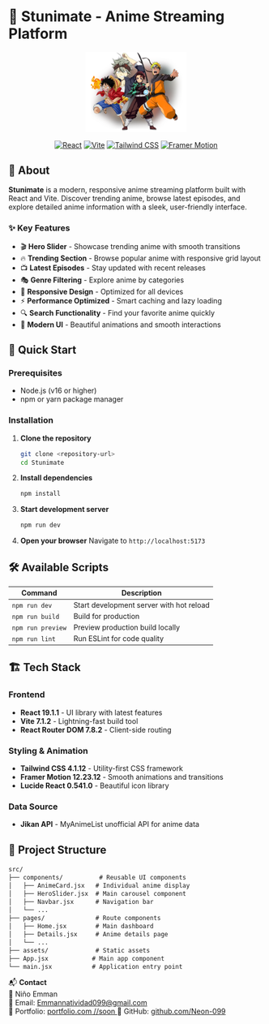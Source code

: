 # 🎌 Stunimate - Anime Streaming Platform

<div align="center">
  <img src="src/assets/anw-min.webp" alt="Stunimate Logo" width="200"/>
  
  [![React](https://img.shields.io/badge/React-19.1.1-61DAFB?style=for-the-badge&logo=react)](https://reactjs.org/)
  [![Vite](https://img.shields.io/badge/Vite-7.1.2-646CFF?style=for-the-badge&logo=vite)](https://vitejs.dev/)
  [![Tailwind CSS](https://img.shields.io/badge/Tailwind_CSS-4.1.12-38B2AC?style=for-the-badge&logo=tailwind-css)](https://tailwindcss.com/)
  [![Framer Motion](https://img.shields.io/badge/Framer_Motion-12.23.12-0055FF?style=for-the-badge&logo=framer)](https://www.framer.com/motion/)
</div>

## 📖 About

**Stunimate** is a modern, responsive anime streaming platform built with React and Vite. Discover trending anime, browse latest episodes, and explore detailed anime information with a sleek, user-friendly interface.

### ✨ Key Features

- 🎬 **Hero Slider** - Showcase trending anime with smooth transitions
- 🔥 **Trending Section** - Browse popular anime with responsive grid layout
- 📺 **Latest Episodes** - Stay updated with recent releases
- 🎭 **Genre Filtering** - Explore anime by categories
- 📱 **Responsive Design** - Optimized for all devices
- ⚡ **Performance Optimized** - Smart caching and lazy loading
- 🔍 **Search Functionality** - Find your favorite anime quickly
- 🎨 **Modern UI** - Beautiful animations and smooth interactions

## 🚀 Quick Start

### Prerequisites

- Node.js (v16 or higher)
- npm or yarn package manager

### Installation

1. **Clone the repository**
   ```bash
   git clone <repository-url>
   cd Stunimate
   ```

2. **Install dependencies**
   ```bash
   npm install
   ```

3. **Start development server**
   ```bash
   npm run dev
   ```

4. **Open your browser**
   Navigate to `http://localhost:5173`

## 🛠️ Available Scripts

| Command | Description |
|---------|-------------|
| `npm run dev` | Start development server with hot reload |
| `npm run build` | Build for production |
| `npm run preview` | Preview production build locally |
| `npm run lint` | Run ESLint for code quality |

## 🏗️ Tech Stack

### Frontend
- **React 19.1.1** - UI library with latest features
- **Vite 7.1.2** - Lightning-fast build tool
- **React Router DOM 7.8.2** - Client-side routing

### Styling & Animation
- **Tailwind CSS 4.1.12** - Utility-first CSS framework
- **Framer Motion 12.23.12** - Smooth animations and transitions
- **Lucide React 0.541.0** - Beautiful icon library

### Data Source
- **Jikan API** - MyAnimeList unofficial API for anime data

## 📁 Project Structure

```
src/
├── components/          # Reusable UI components
│   ├── AnimeCard.jsx   # Individual anime display
│   ├── HeroSlider.jsx  # Main carousel component
│   ├── Navbar.jsx      # Navigation bar
│   └── ...
├── pages/              # Route components
│   ├── Home.jsx        # Main dashboard
│   ├── Details.jsx     # Anime details page
│   └── ...
├── assets/             # Static assets
├── App.jsx            # Main app component
└── main.jsx           # Application entry point
```

📬 **Contact**  
👤 Niño Emman  
📧 Email: [Emmannatividad099@gmail.com](mailto:Emmannatividad099@gmail.com)  
🔗 Portfolio: [portfolio.com //soon ](https://neon-port.netlify.app/) 
🐙 GitHub: [github.com/Neon-099](https://github.com/Neon-099)
